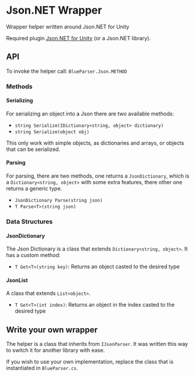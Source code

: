 # Json.NET Wrapper

Wrapper helper written around Json.NET for Unity

Required plugin [Json.NET for Unity](https://assetstore.unity.com/packages/tools/input-management/json-net-for-unity-11347) (or a Json.NET library).

## API

To invoke the helper call:
`BlueParser.Json.METHOD`

### Methods

#### Serializing

For serializing an object into a Json there are two available methods:
- `string Serialize(IDictionary<string, object> dictionary)`
- `string Serialize(object obj)`

This only work with simple objects, as dictionaries and arrays, or objects that can be serialized.

#### Parsing

For parsing, there are two methods, one returns a `JsonDictionary`, which is a `Dictionary<string, object>` with some extra features, 
there other one returns a generic type.

- `JsonDictionary Parse(string json)`
- `T Parse<T>(string json)`

### Data Structures

#### JsonDictionary

The Json Dictionary is a class that extends `Dictionary<string, object>`. It has a custom method:
- `T Get<T>(string key)`: Returns an object casted to the desired type

#### JsonList

A class that extends `List<object>`.
- `T Get<T>(int index)`: Returns an object in the index casted to the desired type

## Write your own wrapper

The helper is a class that inherits from `IJsonParser`. It was written this way to switch it for another library with ease.

If you wish to use your own implementation, replace the class 
that is instantiated in `BlueParser.cs`.